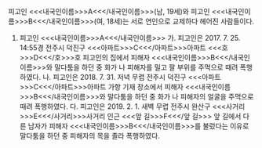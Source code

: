 피고인 <<<내국인이름>>>A<<</내국인이름>>>(남, 19세)와 피고인 <<<내국인이름>>>B<<</내국인이름>>>(여, 18세)는 서로 연인으로 교제하다 헤어진 사람들이다.
1. 피고인 <<<내국인이름>>>A<<</내국인이름>>>
가. 피고인은 2017. 7. 25. 14:55경 전주시 덕진구 <<<아파트>>>C<<</아파트>>>아파트 <<<호>>>D<<</호>>>호 피고인의 집에서 피해자 <<<내국인이름>>>B<<</내국인이름>>>와 말다툼을 하던 중 화가 나 피해자를 밀고 팔 부위를 주먹으로 때려 폭행하였다.
나. 피고인은 2018. 7. 31. 저녁 무렵 전주시 덕진구 <<<아파트>>>C<<</아파트>>>아파트 가항 기재 장소에서 피해자 <<<내국인이름>>>B<<</내국인이름>>>와 말다툼을 하던 중 화가 나 피해자의 얼굴을 주먹으로 때려 폭행하였다.
다. 피고인은 2019. 2. 1. 새벽 무렵 전주시 완산구 <<<사거리>>>E<<</사거리>>>사거리 인근 <<<앞 길>>>F<<</앞 길>>> 앞 길에서 다른 남자가 피해자 <<<내국인이름>>>B<<</내국인이름>>>를 불렀다는 이유로 말다툼을 하던 중 피해자의 목을 졸라 폭행하였다.
